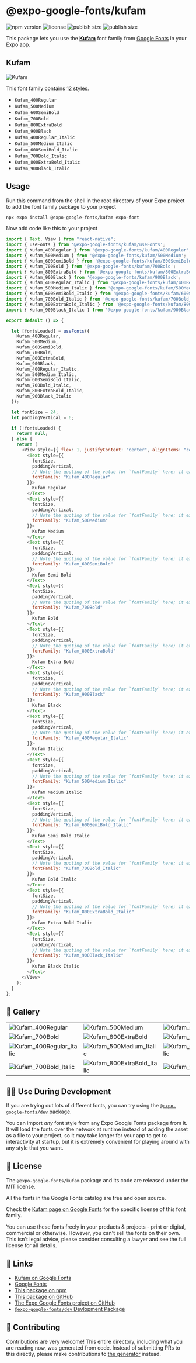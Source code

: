 # @expo-google-fonts/kufam

![npm version](https://flat.badgen.net/npm/v/@expo-google-fonts/kufam)
![license](https://flat.badgen.net/github/license/expo/google-fonts)
![publish size](https://flat.badgen.net/packagephobia/install/@expo-google-fonts/kufam)
![publish size](https://flat.badgen.net/packagephobia/publish/@expo-google-fonts/kufam)

This package lets you use the [**Kufam**](https://fonts.google.com/specimen/Kufam) font family from [Google Fonts](https://fonts.google.com/) in your Expo app.

## Kufam

![Kufam](./font-family.png)

This font family contains [12 styles](#-gallery).

- `Kufam_400Regular`
- `Kufam_500Medium`
- `Kufam_600SemiBold`
- `Kufam_700Bold`
- `Kufam_800ExtraBold`
- `Kufam_900Black`
- `Kufam_400Regular_Italic`
- `Kufam_500Medium_Italic`
- `Kufam_600SemiBold_Italic`
- `Kufam_700Bold_Italic`
- `Kufam_800ExtraBold_Italic`
- `Kufam_900Black_Italic`

## Usage

Run this command from the shell in the root directory of your Expo project to add the font family package to your project

```sh
npx expo install @expo-google-fonts/kufam expo-font
```

Now add code like this to your project

```js
import { Text, View } from "react-native";
import { useFonts } from '@expo-google-fonts/kufam/useFonts';
import { Kufam_400Regular } from '@expo-google-fonts/kufam/400Regular';
import { Kufam_500Medium } from '@expo-google-fonts/kufam/500Medium';
import { Kufam_600SemiBold } from '@expo-google-fonts/kufam/600SemiBold';
import { Kufam_700Bold } from '@expo-google-fonts/kufam/700Bold';
import { Kufam_800ExtraBold } from '@expo-google-fonts/kufam/800ExtraBold';
import { Kufam_900Black } from '@expo-google-fonts/kufam/900Black';
import { Kufam_400Regular_Italic } from '@expo-google-fonts/kufam/400Regular_Italic';
import { Kufam_500Medium_Italic } from '@expo-google-fonts/kufam/500Medium_Italic';
import { Kufam_600SemiBold_Italic } from '@expo-google-fonts/kufam/600SemiBold_Italic';
import { Kufam_700Bold_Italic } from '@expo-google-fonts/kufam/700Bold_Italic';
import { Kufam_800ExtraBold_Italic } from '@expo-google-fonts/kufam/800ExtraBold_Italic';
import { Kufam_900Black_Italic } from '@expo-google-fonts/kufam/900Black_Italic';

export default () => {

  let [fontsLoaded] = useFonts({
    Kufam_400Regular, 
    Kufam_500Medium, 
    Kufam_600SemiBold, 
    Kufam_700Bold, 
    Kufam_800ExtraBold, 
    Kufam_900Black, 
    Kufam_400Regular_Italic, 
    Kufam_500Medium_Italic, 
    Kufam_600SemiBold_Italic, 
    Kufam_700Bold_Italic, 
    Kufam_800ExtraBold_Italic, 
    Kufam_900Black_Italic
  });

  let fontSize = 24;
  let paddingVertical = 6;

  if (!fontsLoaded) {
    return null;
  } else {
    return (
      <View style={{ flex: 1, justifyContent: "center", alignItems: "center" }}>
        <Text style={{
          fontSize,
          paddingVertical,
          // Note the quoting of the value for `fontFamily` here; it expects a string!
          fontFamily: "Kufam_400Regular"
        }}>
          Kufam Regular
        </Text>
        <Text style={{
          fontSize,
          paddingVertical,
          // Note the quoting of the value for `fontFamily` here; it expects a string!
          fontFamily: "Kufam_500Medium"
        }}>
          Kufam Medium
        </Text>
        <Text style={{
          fontSize,
          paddingVertical,
          // Note the quoting of the value for `fontFamily` here; it expects a string!
          fontFamily: "Kufam_600SemiBold"
        }}>
          Kufam Semi Bold
        </Text>
        <Text style={{
          fontSize,
          paddingVertical,
          // Note the quoting of the value for `fontFamily` here; it expects a string!
          fontFamily: "Kufam_700Bold"
        }}>
          Kufam Bold
        </Text>
        <Text style={{
          fontSize,
          paddingVertical,
          // Note the quoting of the value for `fontFamily` here; it expects a string!
          fontFamily: "Kufam_800ExtraBold"
        }}>
          Kufam Extra Bold
        </Text>
        <Text style={{
          fontSize,
          paddingVertical,
          // Note the quoting of the value for `fontFamily` here; it expects a string!
          fontFamily: "Kufam_900Black"
        }}>
          Kufam Black
        </Text>
        <Text style={{
          fontSize,
          paddingVertical,
          // Note the quoting of the value for `fontFamily` here; it expects a string!
          fontFamily: "Kufam_400Regular_Italic"
        }}>
          Kufam Italic
        </Text>
        <Text style={{
          fontSize,
          paddingVertical,
          // Note the quoting of the value for `fontFamily` here; it expects a string!
          fontFamily: "Kufam_500Medium_Italic"
        }}>
          Kufam Medium Italic
        </Text>
        <Text style={{
          fontSize,
          paddingVertical,
          // Note the quoting of the value for `fontFamily` here; it expects a string!
          fontFamily: "Kufam_600SemiBold_Italic"
        }}>
          Kufam Semi Bold Italic
        </Text>
        <Text style={{
          fontSize,
          paddingVertical,
          // Note the quoting of the value for `fontFamily` here; it expects a string!
          fontFamily: "Kufam_700Bold_Italic"
        }}>
          Kufam Bold Italic
        </Text>
        <Text style={{
          fontSize,
          paddingVertical,
          // Note the quoting of the value for `fontFamily` here; it expects a string!
          fontFamily: "Kufam_800ExtraBold_Italic"
        }}>
          Kufam Extra Bold Italic
        </Text>
        <Text style={{
          fontSize,
          paddingVertical,
          // Note the quoting of the value for `fontFamily` here; it expects a string!
          fontFamily: "Kufam_900Black_Italic"
        }}>
          Kufam Black Italic
        </Text>
      </View>
    );
  }
};
```

## 🔡 Gallery


||||
|-|-|-|
|![Kufam_400Regular](./400Regular/Kufam_400Regular.ttf.png)|![Kufam_500Medium](./500Medium/Kufam_500Medium.ttf.png)|![Kufam_600SemiBold](./600SemiBold/Kufam_600SemiBold.ttf.png)||
|![Kufam_700Bold](./700Bold/Kufam_700Bold.ttf.png)|![Kufam_800ExtraBold](./800ExtraBold/Kufam_800ExtraBold.ttf.png)|![Kufam_900Black](./900Black/Kufam_900Black.ttf.png)||
|![Kufam_400Regular_Italic](./400Regular_Italic/Kufam_400Regular_Italic.ttf.png)|![Kufam_500Medium_Italic](./500Medium_Italic/Kufam_500Medium_Italic.ttf.png)|![Kufam_600SemiBold_Italic](./600SemiBold_Italic/Kufam_600SemiBold_Italic.ttf.png)||
|![Kufam_700Bold_Italic](./700Bold_Italic/Kufam_700Bold_Italic.ttf.png)|![Kufam_800ExtraBold_Italic](./800ExtraBold_Italic/Kufam_800ExtraBold_Italic.ttf.png)|![Kufam_900Black_Italic](./900Black_Italic/Kufam_900Black_Italic.ttf.png)||


## 👩‍💻 Use During Development

If you are trying out lots of different fonts, you can try using the [`@expo-google-fonts/dev` package](https://github.com/expo/google-fonts/tree/master/font-packages/dev#readme).

You can import _any_ font style from any Expo Google Fonts package from it. It will load the fonts over the network at runtime instead of adding the asset as a file to your project, so it may take longer for your app to get to interactivity at startup, but it is extremely convenient for playing around with any style that you want.


## 📖 License

The `@expo-google-fonts/kufam` package and its code are released under the MIT license.

All the fonts in the Google Fonts catalog are free and open source.

Check the [Kufam page on Google Fonts](https://fonts.google.com/specimen/Kufam) for the specific license of this font family.

You can use these fonts freely in your products & projects - print or digital, commercial or otherwise. However, you can't sell the fonts on their own. This isn't legal advice, please consider consulting a lawyer and see the full license for all details.

## 🔗 Links

- [Kufam on Google Fonts](https://fonts.google.com/specimen/Kufam)
- [Google Fonts](https://fonts.google.com/)
- [This package on npm](https://www.npmjs.com/package/@expo-google-fonts/kufam)
- [This package on GitHub](https://github.com/expo/google-fonts/tree/master/font-packages/kufam)
- [The Expo Google Fonts project on GitHub](https://github.com/expo/google-fonts)
- [`@expo-google-fonts/dev` Devlopment Package](https://github.com/expo/google-fonts/tree/master/font-packages/dev)

## 🤝 Contributing

Contributions are very welcome! This entire directory, including what you are reading now, was generated from code. Instead of submitting PRs to this directly, please make contributions to [the generator](https://github.com/expo/google-fonts/tree/master/packages/generator) instead.
